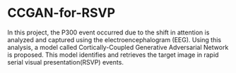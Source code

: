 # CCGAN-for-RSVP
In this project, the P300 event occurred due to the shift in attention is analyzed and captured using the electroencephalogram (EEG).
Using this analysis, a model called Cortically-Coupled Generative Adversarial Network is proposed.
This model identifies and retrieves the target image in rapid serial visual presentation(RSVP) events.
